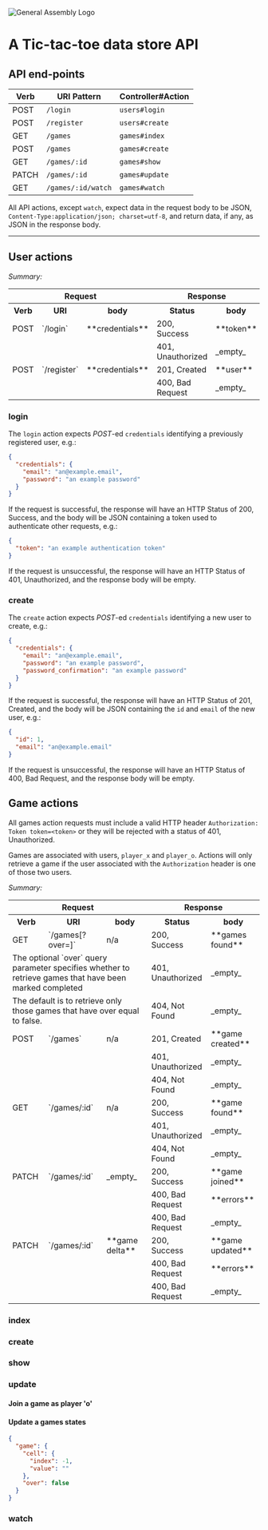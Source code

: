 ![General Assembly Logo](http://i.imgur.com/ke8USTq.png)

# A Tic-tac-toe data store API

## API end-points

Verb  | URI Pattern        | Controller#Action
----  | -----------        | -----------------
POST  | `/login`           | `users#login`
POST  | `/register`        | `users#create`
GET   | `/games`           | `games#index`
POST  | `/games`           | `games#create`
GET   | `/games/:id`       | `games#show`
PATCH | `/games/:id`       | `games#update`
GET   | `/games/:id/watch` | `games#watch`


All API actions, except `watch`, expect data in the request body to be JSON,  `Content-Type:application/json; charset=utf-8`, and return data, if any, as JSON in the response body.

---
## User actions
*Summary:*
<table>
<tr>
  <th colspan="3">Request</th>
  <th colspan="2">Response</th>
</tr>
<tr>
  <th>Verb</th>
  <th>URI</th>
  <th>body</th>
  <th>Status</th>
  <th>body</th>
</tr>
<tr>
<td>POST</td>
<td>`/login`</td>
<td>**credentials**</td>
<td>200, Success</td>
<td>**token**</td>
</tr>
<tr>
  <td colspan="3"></td>
  <td>401, Unauthorized</td>
  <td>_empty_</td>
</tr>
<tr>
<td>POST</td>
<td>`/register`</td>
<td>**credentials**</td>
<td>201, Created</td>
<td>**user**</td>
</tr>
<tr>
  <td colspan="3"></td>
  <td>400, Bad Request</td>
  <td>_empty_</td>
</tr>
</table>

### login

The `login` action expects *POST*-ed `credentials` identifying a previously registered user, e.g.:
```json
{
  "credentials": {
    "email": "an@example.email",
    "password": "an example password"
  }
}
```
If the request is successful, the response will have an HTTP Status of 200, Success, and the body will be JSON containing a token used to authenticate other requests, e.g.:
```json
{
  "token": "an example authentication token"
}
```
If the request is unsuccessful, the response will have an HTTP Status of 401, Unauthorized, and the response body will be empty.

### create

The `create` action expects *POST*-ed `credentials` identifying a new user to create, e.g.:
```json
{
  "credentials": {
    "email": "an@example.email",
    "password": "an example password",
    "password_confirmation": "an example password"
  }
}
```
If the request is successful, the response will have an HTTP Status of 201, Created, and the body will be JSON containing the `id` and `email` of the new user, e.g.:
```json
{
  "id": 1,
  "email": "an@example.email"
}
```
If the request is unsuccessful, the response will have an HTTP Status of 400, Bad Request, and the response body will be empty.

## Game actions
All games action requests must include a valid HTTP header `Authorization: Token token=<token>` or they will be rejected with a status of 401, Unauthorized.

Games are associated with users, `player_x` and `player_o`.  Actions will only retrieve a game if the user associated with the `Authorization` header is one of those two users.

*Summary:*
<table>
<tr>
  <th colspan="3">Request</th>
  <th colspan="2">Response</th>
</tr>
<tr>
  <th>Verb</th>
  <th>URI</th>
  <th>body</th>
  <th>Status</th>
  <th>body</th>
</tr>
<tr>
<td>GET</td>
<td>`/games[?over=<true|false>]`</td>
<td>n/a</td>
<td>200, Success</td>
<td>**games found**</td>
</tr>
<tr>
  <td colspan="3">
  The optional `over` query parameter specifies whether to retrieve games that have been marked completed
  </td>
  <td>401, Unauthorized</td>
  <td>_empty_</td>
</tr>
<tr>
  <td colspan="3">
  The default is to retrieve only those games that have over equal to false.
  </td>
  <td>404, Not Found</td>
  <td>_empty_</td>
</tr>
<tr>
<td>POST</td>
<td>`/games`</td>
<td>n/a</td>
<td>201, Created</td>
<td>**game created**</td>
</tr>
<tr>
  <td colspan="3">
  </td>
  <td>401, Unauthorized</td>
  <td>_empty_</td>
</tr>
<tr>
  <td colspan="3">
  </td>
  <td>404, Not Found</td>
  <td>_empty_</td>
</tr>
<tr>
<td>GET</td>
<td>`/games/:id`</td>
<td>n/a</td>
<td>200, Success</td>
<td>**game found**</td>
</tr>
<tr>
  <td colspan="3">
  </td>
  <td>401, Unauthorized</td>
  <td>_empty_</td>
</tr>
<tr>
  <td colspan="3">
  </td>
  <td>404, Not Found</td>
  <td>_empty_</td>
</tr>
<tr>
<td>PATCH</td>
<td>`/games/:id`</td>
<td>_empty_</td>
<td>200, Success</td>
<td>**game joined**</td>
</tr>
<tr>
  <td colspan="3"></td>
  <td>400, Bad Request</td>
  <td>**errors**</td>
</tr>
<tr>
  <td colspan="3"></td>
  <td>400, Bad Request</td>
  <td>_empty_</td>
</tr>
<tr>
<td>PATCH</td>
<td>`/games/:id`</td>
<td>**game delta**</td>
<td>200, Success</td>
<td>**game updated**</td>
</tr>
<tr>
  <td colspan="3"></td>
  <td>400, Bad Request</td>
  <td>**errors**</td>
</tr>
<tr>
  <td colspan="3"></td>
  <td>400, Bad Request</td>
  <td>_empty_</td>
</tr>
</table>

### index

### create

### show

### update

#### Join a game as player 'o'

#### Update a games states

```json
{
  "game": {
    "cell": {
      "index": -1,
      "value": ""
    },
    "over": false
  }
}
```

### watch
